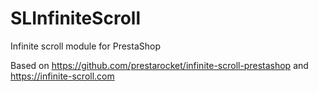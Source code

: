 # SLInfiniteScroll
Infinite scroll module for PrestaShop

Based on https://github.com/prestarocket/infinite-scroll-prestashop and https://infinite-scroll.com

